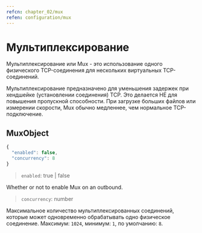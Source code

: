 ```yaml
---
refcn: chapter_02/mux
refen: configuration/mux
---
```


# Мультиплексирование

Мультиплексирование или Mux - это использование одного физического TCP-соединения для нескольких виртуальных TCP-соединений.

Мультиплексирование предназначено для уменьшения задержек при хендшейке (установлении соединения) TCP. Это делается НЕ для повышения пропускной способности. При загрузке больших файлов или измерении скорости, Mux обычно медленнее, чем нормальное TCP-подключение.

## MuxObject

```javascript
{
  "enabled": false,
  "concurrency": 8
}
```

> `enabled`: true | false

Whether or not to enable Mux on an outbound.

> `concurrency`: number

Максимальное количество мультиплексированных соединений, которые может одновременно обрабатывать одно физическое соединение. Максимум: `1024`, минимум: `1`, по умолчанию: `8`.